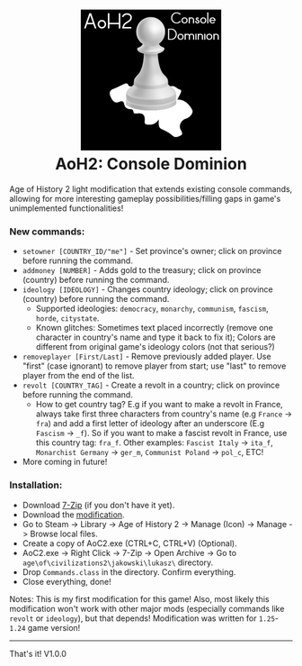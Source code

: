 <h1 align="center"><img src="ConsoleDominion.jpg" width="250"><br>AoH2: Console Dominion</h1>

Age of History 2 light modification that extends existing console commands, allowing for more interesting gameplay possibilities/filling gaps in game's unimplemented functionalities!

### New commands:
- `setowner [COUNTRY_ID/"me"]` - Set province's owner; click on province before running the command.
- `addmoney [NUMBER]` - Adds gold to the treasury; click on province (country) before running the command.
- `ideology [IDEOLOGY]` - Changes country ideology; click on province (country) before running the command.
  - Supported ideologies: `democracy`, `monarchy`, `communism`, `fascism`, `horde`, `citystate`.
  - Known glitches: Sometimes text placed incorrectly (remove one character in country's name and type it back to fix it); Colors are different from original game's ideology colors (not that serious?)
- `removeplayer [First/Last]` - Remove previously added player. Use "first" (case ignorant) to remove player from start; use "last" to remove player from the end of the list.
- `revolt [COUNTRY_TAG]` - Create a revolt in a country; click on province before running the command.
  - How to get country tag? E.g if you want to make a revolt in France, always take first three characters from country's name (e.g `France` -> `fra`) and add a first letter of ideology after an underscore (E.g `Fascism` -> `_f`). So if you want to make a fascist revolt in France, use this country tag: `fra_f`. Other examples: `Fascist Italy` -> `ita_f`, `Monarchist Germany` -> `ger_m`, `Communist Poland` -> `pol_c`, ETC!
- More coming in future!

### Installation:
- Download <a href="https://www.7-zip.org/">7-Zip</a> (if you don't have it yet).
- Download the <a href="https://github.com/xzripper/ConsoleDominion.AoH2/releases/tag/v1.0.0-steam">modification</a>.
- Go to Steam -> Library -> Age of History 2 -> Manage (Icon) -> Manage -> Browse local files.
- Create a copy of AoC2.exe (CTRL+C, CTRL+V) (Optional).
- AoC2.exe -> Right Click -> 7-Zip -> Open Archive -> Go to `age\of\civilizations2\jakowski\lukasz\` directory.
- Drop `Commands.class` in the directory. Confirm everything.
- Close everything, done!

Notes: This is my first modification for this game! Also, most likely this modification won't work with other major mods (especially commands like `revolt` or `ideology`), but that depends! Modification was written for `1.25`-`1.24` game version!

<hr>

That's it! V1.0.0
